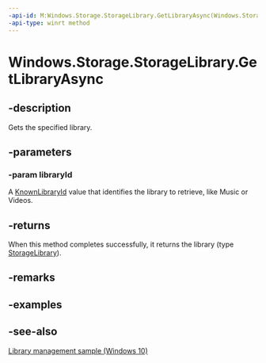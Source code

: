 ```yaml
---
-api-id: M:Windows.Storage.StorageLibrary.GetLibraryAsync(Windows.Storage.KnownLibraryId)
-api-type: winrt method
---
```


<!-- Method syntax
public Windows.Foundation.IAsyncOperation<Windows.Storage.StorageLibrary> GetLibraryAsync(Windows.Storage.KnownLibraryId libraryId)
-->

# Windows.Storage.StorageLibrary.GetLibraryAsync

## -description
Gets the specified library.

## -parameters
### -param libraryId
A [KnownLibraryId](knownlibraryid.md) value that identifies the library to retrieve, like Music or Videos.

## -returns
When this method completes successfully, it returns the library (type [StorageLibrary](storagelibrary.md)).

## -remarks

## -examples

## -see-also
[Library management sample (Windows 10)](https://github.com/Microsoft/Windows-universal-samples/tree/master/Samples/LibraryManagement)
